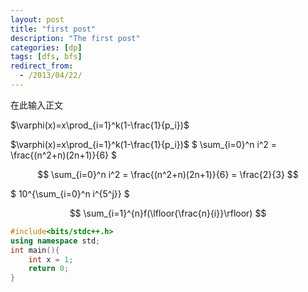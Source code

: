 ```yaml
---
layout: post
title: "first post"
description: "The first post"
categories: [dp]
tags: [dfs, bfs]
redirect_from:
  - /2013/04/22/
---
```



在此输入正文

$\varphi(x)=x\prod_{i=1}^k(1-\frac{1}{p_i})$

$\varphi(x)=x\prod_{i=1}^k(1-\frac{1}{p_i})$
$
\sum_{i=0}^n i^2 = \frac{(n^2+n)(2n+1)}{6}
$

$$
\sum_{i=0}^n i^2 = \frac{(n^2+n)(2n+1)}{6} = \frac{2}{3}
$$

$
10^{\sum_{i=0}^n i^{5^j}}
$

$$
\sum_{i=1}^{n}f(\lfloor{\frac{n}{i}}\rfloor)
$$
```cpp
#include<bits/stdc++.h>
using namespace std;
int main(){
    int x = 1;
    return 0;
}
```

